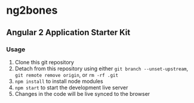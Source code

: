 # ng2bones
## Angular 2 Application Starter Kit

### Usage

1. Clone this git repository
2. Detach from this repository using either `git branch --unset-upstream`,
  `git remote remove origin`, or `rm -rf .git`
3. `npm install` to install node modules
4. `npm start` to start the development live server
5. Changes in the code will be live synced to the browser
